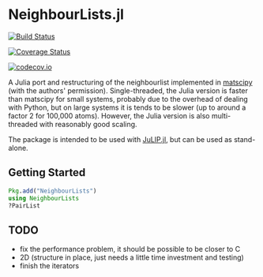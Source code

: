 # NeighbourLists.jl

[![Build Status](https://travis-ci.org/libAtoms/NeighbourLists.jl.svg?branch=master)](https://travis-ci.org/libAtoms/NeighbourLists.jl)

[![Coverage Status](https://coveralls.io/repos/libAtoms/NeighbourLists.jl/badge.svg?branch=master&service=github)](https://coveralls.io/github/libAtoms/NeighbourLists.jl?branch=master)

[![codecov.io](http://codecov.io/github/libAtoms/NeighbourLists.jl/coverage.svg?branch=master)](http://codecov.io/github/libAtoms/NeighbourLists.jl?branch=master)


A Julia port and restructuring of the neighbourlist implemented in
[matscipy](https://github.com/libAtoms/matscipy) (with the authors' permission).
Single-threaded, the Julia version is faster than matscipy for small systems,
probably due  to the overhead of dealing with Python, but on large systems it is
tends to be slower (up to around a factor 2 for 100,000 atoms). However, the
Julia version is also multi-threaded with reasonably good scaling.

The package is intended to be used with
[JuLIP.jl](https://github.com/libAtoms/JuLIP.jl), but can be used as
stand-alone.

## Getting Started

```Julia
Pkg.add("NeighbourLists")
using NeighbourLists
?PairList
```

## TODO

* fix the performance problem, it should be possible to be closer to C
* 2D (structure in place, just needs a little time investment and testing)
* finish the iterators

